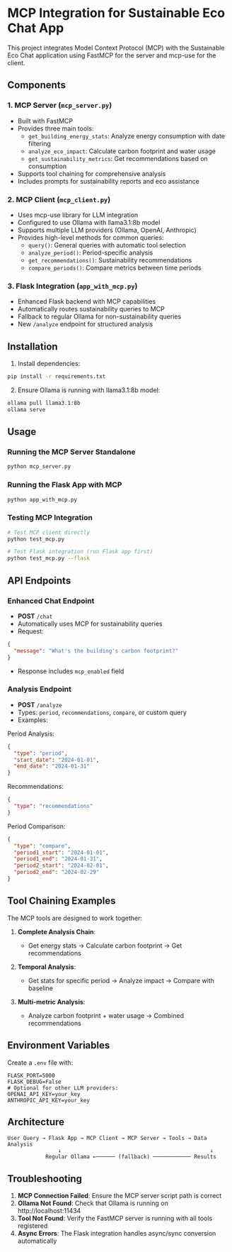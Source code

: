 # MCP Integration for Sustainable Eco Chat App

This project integrates Model Context Protocol (MCP) with the Sustainable Eco Chat application using FastMCP for the server and mcp-use for the client.

## Components

### 1. MCP Server (`mcp_server.py`)
- Built with FastMCP
- Provides three main tools:
  - `get_building_energy_stats`: Analyze energy consumption with date filtering
  - `analyze_eco_impact`: Calculate carbon footprint and water usage
  - `get_sustainability_metrics`: Get recommendations based on consumption
- Supports tool chaining for comprehensive analysis
- Includes prompts for sustainability reports and eco assistance

### 2. MCP Client (`mcp_client.py`)
- Uses mcp-use library for LLM integration
- Configured to use Ollama with llama3.1:8b model
- Supports multiple LLM providers (Ollama, OpenAI, Anthropic)
- Provides high-level methods for common queries:
  - `query()`: General queries with automatic tool selection
  - `analyze_period()`: Period-specific analysis
  - `get_recommendations()`: Sustainability recommendations
  - `compare_periods()`: Compare metrics between time periods

### 3. Flask Integration (`app_with_mcp.py`)
- Enhanced Flask backend with MCP capabilities
- Automatically routes sustainability queries to MCP
- Fallback to regular Ollama for non-sustainability queries
- New `/analyze` endpoint for structured analysis

## Installation

1. Install dependencies:
```bash
pip install -r requirements.txt
```

2. Ensure Ollama is running with llama3.1:8b model:
```bash
ollama pull llama3.1:8b
ollama serve
```

## Usage

### Running the MCP Server Standalone
```bash
python mcp_server.py
```

### Running the Flask App with MCP
```bash
python app_with_mcp.py
```

### Testing MCP Integration
```bash
# Test MCP client directly
python test_mcp.py

# Test Flask integration (run Flask app first)
python test_mcp.py --flask
```

## API Endpoints

### Enhanced Chat Endpoint
- **POST** `/chat`
- Automatically uses MCP for sustainability queries
- Request:
```json
{
  "message": "What's the building's carbon footprint?"
}
```
- Response includes `mcp_enabled` field

### Analysis Endpoint
- **POST** `/analyze`
- Types: `period`, `recommendations`, `compare`, or custom query
- Examples:

Period Analysis:
```json
{
  "type": "period",
  "start_date": "2024-01-01",
  "end_date": "2024-01-31"
}
```

Recommendations:
```json
{
  "type": "recommendations"
}
```

Period Comparison:
```json
{
  "type": "compare",
  "period1_start": "2024-01-01",
  "period1_end": "2024-01-31",
  "period2_start": "2024-02-01",
  "period2_end": "2024-02-29"
}
```

## Tool Chaining Examples

The MCP tools are designed to work together:

1. **Complete Analysis Chain**:
   - Get energy stats → Calculate carbon footprint → Get recommendations

2. **Temporal Analysis**:
   - Get stats for specific period → Analyze impact → Compare with baseline

3. **Multi-metric Analysis**:
   - Analyze carbon footprint + water usage → Combined recommendations

## Environment Variables

Create a `.env` file with:
```
FLASK_PORT=5000
FLASK_DEBUG=False
# Optional for other LLM providers:
OPENAI_API_KEY=your_key
ANTHROPIC_API_KEY=your_key
```

## Architecture

```
User Query → Flask App → MCP Client → MCP Server → Tools → Data Analysis
                ↓                                               ↓
            Regular Ollama ←────── (fallback) ──────────── Results
```

## Troubleshooting

1. **MCP Connection Failed**: Ensure the MCP server script path is correct
2. **Ollama Not Found**: Check that Ollama is running on http://localhost:11434
3. **Tool Not Found**: Verify the FastMCP server is running with all tools registered
4. **Async Errors**: The Flask integration handles async/sync conversion automatically